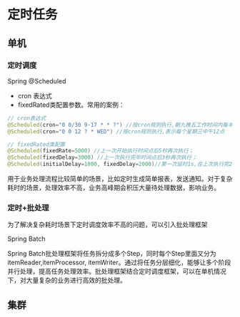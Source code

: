 
# 定时任务

## 单机

### 定时调度

Spring @Scheduled
* cron 表达式
* fixedRated类配置参数。常用的案例：

```java
// cron表达式
@Scheduled(cron="0 0/30 9-17 * * ?") //按cron规则执行,朝九晚五工作时间内每半小时
@Scheduled(cron="0 0 12 ? * WED") //按cron规则执行,表示每个星期三中午12点

// fixedRated类配置
@Scheduled(fixedRate=5000) //上一次开始执行时间点后5秒再次执行；
@Scheduled(fixedDelay=3000) //上一次执行完毕时间点后3秒再次执行；
@Scheduled(initialDelay=1000, fixedDelay=2000)//第一次延时1s,在上次执行完2s后执行

```
用于业务处理流程比较简单的场景，比如定时生成简单报表，发送通知。对于复杂耗时的场景，处理效率不高，业务高峰期会积压大量待处理数据，影响业务。

### 定时+批处理

为了解决复杂耗时场景下定时调度效率不高的问题，可以引入批处理框架

Spring Batch

Spring Batch批处理框架将任务拆分成多个Step，同时每个Step里面又分为itemReader,itemProcessor, itemWriter。通过将任务分层细化，能够让多个阶段并行处理，提高任务处理效率。批处理框架结合定时调度框架，可以在单机情况下，对大量复杂的业务进行高效的批处理。


## 集群
